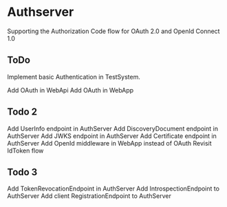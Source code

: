 # Authserver

Supporting the Authorization Code flow for OAuth 2.0 and OpenId Connect 1.0






## ToDo

Implement basic Authentication in TestSystem.

Add OAuth in WebApi
Add OAuth in WebApp

## Todo 2
Add UserInfo endpoint in AuthServer
Add DiscoveryDocument endpoint in AuthServer
Add JWKS endpoint in AuthServer
Add Certificate endpoint in AuthServer
Add OpenId middleware in WebApp instead of OAuth
Revisit IdToken flow

## Todo 3
Add TokenRevocationEndpoint in AuthServer
Add IntrospectionEndpoint to AuthServer
Add client RegistrationEndpoint to AuthServer